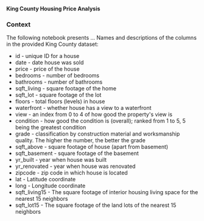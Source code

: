 #### King County Housing Price Analysis

### Context
The following notebook presents ...
Names and descriptions of the columns in the provided King County dataset:

- id - unique ID for a house
- date - date house was sold
- price - price of the house
- bedrooms - number of bedrooms
- bathrooms - number of bathrooms
- sqft_living - square footage of the home
- sqft_lot - square footage of the lot
- floors - total floors (levels) in house
- waterfront - whether house has a view to a waterfront
- view - an index from 0 to 4 of how good the property's view is
- condition - how good the condition is (overall); ranked from 1 to 5, 5 being the greatest condition
- grade - classification by construction material and worksmanship quality. The higher the number, the better the grade
- sqft_above - square footage of house (apart from basement)
- sqft_basement - square footage of the basement
- yr_built - year when house was built
- yr_renovated - year when house was renovated
- zipcode - zip code in which house is located
- lat - Latitude coordinate
- long - Longitude coordinate
- sqft_living15 - The square footage of interior housing living space for the nearest 15 neighbors
- sqft_lot15 - The square footage of the land lots of the nearest 15 neighbors
